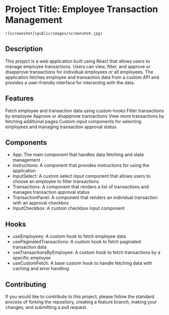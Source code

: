 # Project Title: Employee Transaction Management

`![screenshot](public/images/screenshot.jpg)`

## Description

This project is a web application built using React that allows users to manage employee transactions. Users can view, filter, and approve or disapprove transactions for individual employees or all employees. The application fetches employee and transaction data from a custom API and provides a user-friendly interface for interacting with the data.

## Features

Fetch employee and transaction data using custom hooks
Filter transactions by employee
Approve or disapprove transactions
View more transactions by fetching additional pages
Custom input components for selecting employees and managing transaction approval status

## Components

- App: The main component that handles data fetching and state management
- Instructions: A component that provides instructions for using the application
- InputSelect: A custom select input component that allows users to choose an employee to filter transactions
- Transactions: A component that renders a list of transactions and manages transaction approval status
- TransactionPanel: A component that renders an individual transaction with an approval checkbox
- InputCheckbox: A custom checkbox input component

## Hooks

- useEmployees: A custom hook to fetch employee data
- usePaginatedTransactions: A custom hook to fetch paginated transaction data
- useTransactionsByEmployee: A custom hook to fetch transactions by a specific employee
- useCustomFetch: A base custom hook to handle fetching data with caching and error handling

## Contributing

If you would like to contribute to this project, please follow the standard process of forking the repository, creating a feature branch, making your changes, and submitting a pull request.
